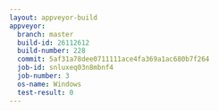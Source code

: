 ```yaml
---
layout: appveyor-build
appveyor:
  branch: master
  build-id: 26112612
  build-number: 228
  commit: 5af31a78dee0711111ace4fa369a1ac680b7f264
  job-id: snluxeq03n8mbnf4
  job-number: 3
  os-name: Windows
  test-result: 0
---
```


